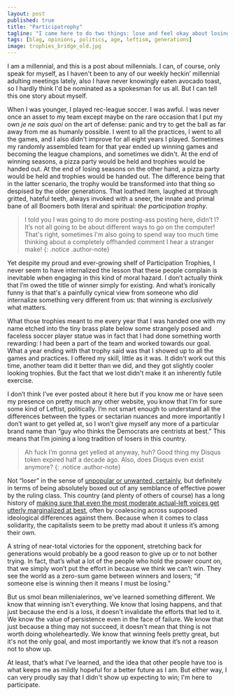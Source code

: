 ```yaml
---
layout: post
published: true
title: "Participatrophy"
tagline: "I came here to do two things: lose and feel okay about losing."
tags: [blag, opinions, politics, age, leftism, generations]
image: trophies_bridge_old.jpg
---
```


I am a millennial, and this is a post about millennials. I can, of course, only speak for myself, as I haven't been to any of our weekly heckin’ millennial adulting meetings lately, also I have never knowingly eaten avocado toast, so I hardly think I'd be nominated as a spokesman for us all. But I can tell this one story about myself. 

When I was younger, I played rec-league soccer. I was awful. I was never once an asset to my team except maybe on the rare occasion that I put my own *je ne sais quoi* on the art of defense: panic and try to get the ball as far away from me as humanly possible. I went to all the practices, I went to all the games, and I also didn't improve for all eight years I played. Sometimes my randomly assembled team for that year ended up winning games and becoming the league champions, and sometimes we didn't. At the end of winning seasons, a pizza party would be held and trophies would be handed out. At the end of losing seasons on the other hand, a pizza party would be held and trophies would be handed out. The difference being that in the latter scenario, the trophy would be transformed into that thing so despised by the older generations. That loathed item, laughed at through gritted, hateful teeth, always invoked with a sneer, the innate and primal bane of all Boomers both literal and spiritual: *the participation trophy*.

> I told you I was going to do more posting-ass posting here, didn’t I? It’s not all going to be about different ways to go on the computer! That's right, sometimes I'm also going to spend way too much time thinking about a completely offhanded comment I hear a stranger make!
{: .notice .author-note}

Yet despite my proud and ever-growing shelf of Participation Trophies, I never seem to have internalized the lesson that these people complain is inevitable when engaging in this kind of moral hazard. I don’t actually think that I’m owed the title of winner simply for existing. And what’s ironically funny is that that's a painfully cynical view from someone who *did* internalize something very different from us: that winning is *exclusively* what matters. 

What those trophies meant to me every year that I was handed one with my name etched into the tiny brass plate below some strangely posed and faceless soccer player statue was in fact that I had done something worth rewarding: I had been a part of the team and worked towards our goal. What a year ending with that trophy said was that I showed up to all the games and practices. I offered my skill, little as it was. It didn't work out this time, another team did it better than we did, and they got slightly cooler looking trophies. But the fact that we lost didn't make it an inherently futile exercise. 

I don’t think I’ve ever posted about it here but if you know me or have seen my presence on pretty much any other website, you know that I’m for sure some kind of Leftist, politically. I’m not smart enough to understand all the differences between the types or sectarian nuances and more importantly I don’t want to get yelled at, so I won’t give myself any more of a particular brand name than “guy who thinks the Democrats are centrists at best.” This means that I’m joining a long tradition of losers in this country. 

> Ah fuck I’m gonna get yelled at anyway, huh? Good thing my Disqus token expired half a decade ago. Also, does Disqus even exist anymore?
{: .notice .author-note}

Not “loser” in the sense of [unpopular or unwanted, certainly](https://nymag.com/intelligencer/2019/08/poll-marijuana-legalization-data-for-progress-radical-ideas-popular-aoc.html), but definitely in terms of being absolutely boxed out of any semblance of effective power by the ruling class. This country (and plenty of others of course) has a long history of [making sure that even the most moderate actual-left voices get utterly marginalized at best](https://www.thenation.com/article/politics/biden-bernie-michigan-results/), often by coalescing across supposed ideological differences against them. Because when it comes to class solidarity, the capitalists seem to be pretty mad about it unless it’s among their own. 

A string of near-total victories for the opponent, stretching back for generations would probably be a good reason to give up or to not bother trying. In fact, that’s what a lot of the people who hold the power count on, that we simply won’t put the effort in because we think we can’t win. They see the world as a zero-sum game between winners and losers; “if someone else is winning then it means I must be losing.”

But us smol bean millenialerinos, we've learned something different. We know that winning isn't everything. We know that losing happens, and that just because the end is a loss, it doesn't invalidate the efforts that led to it. We know the value of persistence even in the face of failure. We know that just because a thing may not succeed, it doesn't mean that thing is not worth doing wholeheartedly. We know that winning feels pretty great, but it's not the only goal, and most importantly we know that it’s not a reason not to show up. 

At least, that’s what I’ve learned, and the idea that other people have too is what keeps me as mildly hopeful for a better future as I am. But either way, I can very proudly say that I didn't show up expecting to win; I'm here to participate. 